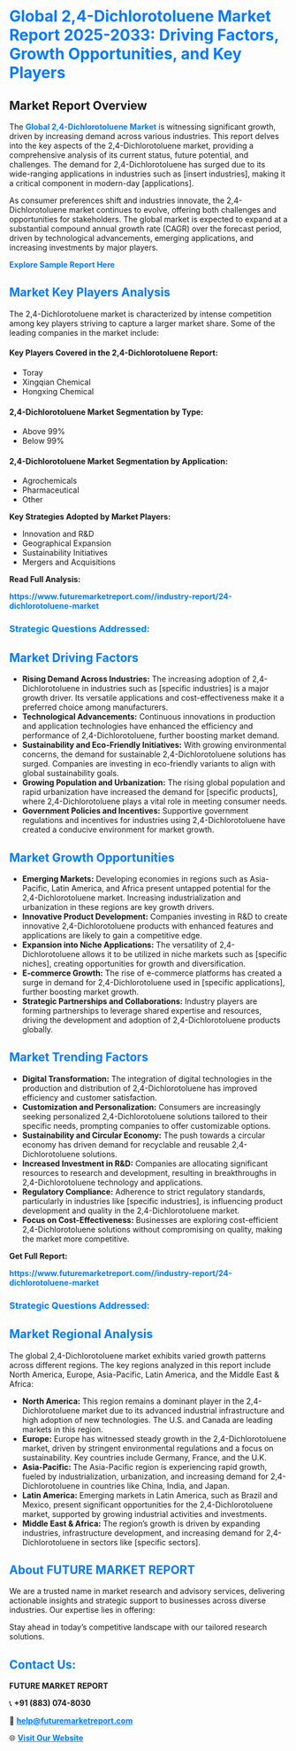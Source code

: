 <h1 style="color: #007BFF;">Global 2,4-Dichlorotoluene Market Report 2025-2033: Driving Factors, Growth Opportunities, and Key Players</h1>

<section id="overview">
<h2>Market Report Overview</h2>
<p>The <a href="https://www.futuremarketreport.com//industry-report/24-dichlorotoluene-market" style="color: #007BFF; text-decoration: none;"><strong>Global 2,4-Dichlorotoluene Market</strong></a> is witnessing significant growth, driven by increasing demand across various industries. This report delves into the key aspects of the 2,4-Dichlorotoluene market, providing a comprehensive analysis of its current status, future potential, and challenges. The demand for 2,4-Dichlorotoluene has surged due to its wide-ranging applications in industries such as [insert industries], making it a critical component in modern-day [applications].</p>
<p>As consumer preferences shift and industries innovate, the 2,4-Dichlorotoluene market continues to evolve, offering both challenges and opportunities for stakeholders. The global market is expected to expand at a substantial compound annual growth rate (CAGR) over the forecast period, driven by technological advancements, emerging applications, and increasing investments by major players.</p>
</section>

<section id="overview">
<p><a href="https://www.futuremarketreport.com//request-sample/reportId=47089" style="color: #007BFF; text-decoration: none;"><strong>Explore Sample Report Here</strong></a></p>
</section>

<section id="key-players">
<h2 style="color: #007BFF;">Market Key Players Analysis</h2>
<p>The 2,4-Dichlorotoluene market is characterized by intense competition among key players striving to capture a larger market share. Some of the leading companies in the market include:</p>
<h4>Key Players Covered in the 2,4-Dichlorotoluene Report:</h4>
<ul><li>Toray</li><li>Xingqian Chemical</li><li>Hongxing Chemical</li></ul>
<h4>2,4-Dichlorotoluene Market Segmentation by Type:</h4>
<ul><li>Above 99%</li><li>Below 99%</li></ul>

<h4>2,4-Dichlorotoluene Market Segmentation by Application:</h4>
<ul><li>Agrochemicals</li><li>Pharmaceutical</li><li>Other</li></ul>
<p><strong>Key Strategies Adopted by Market Players:</strong></p>
<ul>
<li>Innovation and R&D</li>
<li>Geographical Expansion</li>
<li>Sustainability Initiatives</li>
<li>Mergers and Acquisitions</li>
</ul>
</section>

<section>
<p><strong>Read Full Analysis: </strong></p><a href="https://www.futuremarketreport.com//industry-report/24-dichlorotoluene-market" style="color: #007BFF; text-decoration: none;"><strong>https://www.futuremarketreport.com//industry-report/24-dichlorotoluene-market</strong></a>
<h3 style="color: #007BFF;">Strategic Questions Addressed:</h3>
</section>

<section id="driving-factors">
<h2 style="color: #007BFF;">Market Driving Factors</h2>
<ul>
<li><strong>Rising Demand Across Industries:</strong> The increasing adoption of 2,4-Dichlorotoluene in industries such as [specific industries] is a major growth driver. Its versatile applications and cost-effectiveness make it a preferred choice among manufacturers.</li>
<li><strong>Technological Advancements:</strong> Continuous innovations in production and application technologies have enhanced the efficiency and performance of 2,4-Dichlorotoluene, further boosting market demand.</li>
<li><strong>Sustainability and Eco-Friendly Initiatives:</strong> With growing environmental concerns, the demand for sustainable 2,4-Dichlorotoluene solutions has surged. Companies are investing in eco-friendly variants to align with global sustainability goals.</li>
<li><strong>Growing Population and Urbanization:</strong> The rising global population and rapid urbanization have increased the demand for [specific products], where 2,4-Dichlorotoluene plays a vital role in meeting consumer needs.</li>
<li><strong>Government Policies and Incentives:</strong> Supportive government regulations and incentives for industries using 2,4-Dichlorotoluene have created a conducive environment for market growth.</li>
</ul>
</section>

<section id="growth-opportunities">
<h2 style="color: #007BFF;">Market Growth Opportunities</h2>
<ul>
<li><strong>Emerging Markets:</strong> Developing economies in regions such as Asia-Pacific, Latin America, and Africa present untapped potential for the 2,4-Dichlorotoluene market. Increasing industrialization and urbanization in these regions are key growth drivers.</li>
<li><strong>Innovative Product Development:</strong> Companies investing in R&D to create innovative 2,4-Dichlorotoluene products with enhanced features and applications are likely to gain a competitive edge.</li>
<li><strong>Expansion into Niche Applications:</strong> The versatility of 2,4-Dichlorotoluene allows it to be utilized in niche markets such as [specific niches], creating opportunities for growth and diversification.</li>
<li><strong>E-commerce Growth:</strong> The rise of e-commerce platforms has created a surge in demand for 2,4-Dichlorotoluene used in [specific applications], further boosting market growth.</li>
<li><strong>Strategic Partnerships and Collaborations:</strong> Industry players are forming partnerships to leverage shared expertise and resources, driving the development and adoption of 2,4-Dichlorotoluene products globally.</li>
</ul>
</section>

<section id="trending-factors">
<h2 style="color: #007BFF;">Market Trending Factors</h2>
<ul>
<li><strong>Digital Transformation:</strong> The integration of digital technologies in the production and distribution of 2,4-Dichlorotoluene has improved efficiency and customer satisfaction.</li>
<li><strong>Customization and Personalization:</strong> Consumers are increasingly seeking personalized 2,4-Dichlorotoluene solutions tailored to their specific needs, prompting companies to offer customizable options.</li>
<li><strong>Sustainability and Circular Economy:</strong> The push towards a circular economy has driven demand for recyclable and reusable 2,4-Dichlorotoluene solutions.</li>
<li><strong>Increased Investment in R&D:</strong> Companies are allocating significant resources to research and development, resulting in breakthroughs in 2,4-Dichlorotoluene technology and applications.</li>
<li><strong>Regulatory Compliance:</strong> Adherence to strict regulatory standards, particularly in industries like [specific industries], is influencing product development and quality in the 2,4-Dichlorotoluene market.</li>
<li><strong>Focus on Cost-Effectiveness:</strong> Businesses are exploring cost-efficient 2,4-Dichlorotoluene solutions without compromising on quality, making the market more competitive.</li>
</ul>
</section>

<section>
<p><strong>Get Full Report: </strong></p><a href="https://www.futuremarketreport.com//industry-report/24-dichlorotoluene-market" style="color: #007BFF; text-decoration: none;"><strong>https://www.futuremarketreport.com//industry-report/24-dichlorotoluene-market</strong></a>
<h3 style="color: #007BFF;">Strategic Questions Addressed:</h3>
</section>


<section id="regional-analysis">
<h2 style="color: #007BFF;">Market Regional Analysis</h2>
<p>The global 2,4-Dichlorotoluene market exhibits varied growth patterns across different regions. The key regions analyzed in this report include North America, Europe, Asia-Pacific, Latin America, and the Middle East & Africa:</p>
<ul>
<li><strong>North America:</strong> This region remains a dominant player in the 2,4-Dichlorotoluene market due to its advanced industrial infrastructure and high adoption of new technologies. The U.S. and Canada are leading markets in this region.</li>
<li><strong>Europe:</strong> Europe has witnessed steady growth in the 2,4-Dichlorotoluene market, driven by stringent environmental regulations and a focus on sustainability. Key countries include Germany, France, and the U.K.</li>
<li><strong>Asia-Pacific:</strong> The Asia-Pacific region is experiencing rapid growth, fueled by industrialization, urbanization, and increasing demand for 2,4-Dichlorotoluene in countries like China, India, and Japan.</li>
<li><strong>Latin America:</strong> Emerging markets in Latin America, such as Brazil and Mexico, present significant opportunities for the 2,4-Dichlorotoluene market, supported by growing industrial activities and investments.</li>
<li><strong>Middle East & Africa:</strong> The region’s growth is driven by expanding industries, infrastructure development, and increasing demand for 2,4-Dichlorotoluene in sectors like [specific sectors].</li>
</ul>
</section>

<footer>
<h2 style="color: #007BFF;">About FUTURE MARKET REPORT</h2>
<p>We are a trusted name in market research and advisory services, delivering actionable insights and strategic support to businesses across diverse industries. Our expertise lies in offering:</p>

<p>Stay ahead in today’s competitive landscape with our tailored research solutions.</p>

<h2 style="color: #007BFF;">Contact Us:</h2>
<p><strong>FUTURE MARKET REPORT</strong></p>
<p>📞 <strong>+91 (883) 074-8030</strong></p>
<p>📧 <strong><a href="mailto:help@futuremarketreport.com" style="color: #007BFF;">help@futuremarketreport.com</a></strong></p>
<p>🌐 <strong><a href="https://www.futuremarketreport.com/" style="color: #007BFF;">Visit Our Website</a></strong></p>
</footer>
